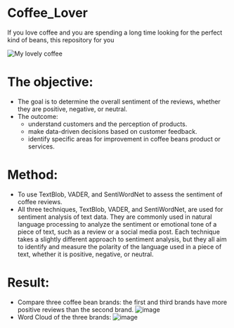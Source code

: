 # Coffee_Lover
If you love coffee and you are spending a long time looking for the perfect kind of beans, this repository for you  

![My lovely coffee](https://static7.depositphotos.com/1035121/734/i/450/depositphotos_7343611-stock-photo-i-love-coffee.jpg)
# The objective:
- The goal is to determine the overall sentiment of the reviews, whether they are positive, negative, or neutral. 
- The outcome:    
  - understand customers and the perception of products.        
  - make data-driven decisions based on customer feedback.    
  - identify specific areas for improvement in coffee beans product or services.   
# Method:
- To use TextBlob, VADER, and SentiWordNet to assess the sentiment of coffee reviews. 
- All three techniques, TextBlob, VADER, and SentiWordNet, are used for sentiment analysis of text data. They are commonly used in natural language processing to analyze the sentiment or emotional tone of a piece of text, such as a review or a social media post. Each technique takes a slightly different approach to sentiment analysis, but they all aim to identify and measure the polarity of the language used in a piece of text, whether it is positive, negative, or neutral.

# Result:
- Compare three coffee bean brands: the first and third brands have more positive reviews than the second brand.
![image](https://user-images.githubusercontent.com/38767315/222940447-b320844e-5a11-4beb-a2d3-ab501548dbcb.png)
- Word Cloud of the three brands:
![image](https://user-images.githubusercontent.com/38767315/222941413-253b9031-9857-4d4f-9ac8-82c3b077e223.png)
